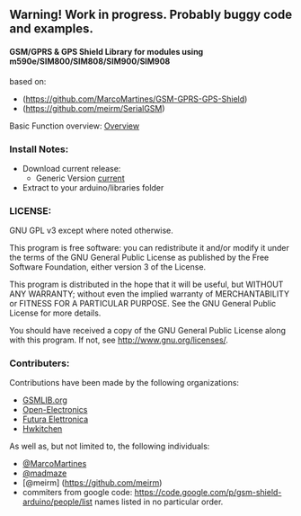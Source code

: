 ## Warning! Work in progress. Probably buggy code and examples.
#### GSM/GPRS & GPS Shield Library for modules using m590e/SIM800/SIM808/SIM900/SIM908
based on:
- (https://github.com/MarcoMartines/GSM-GPRS-GPS-Shield)
- (https://github.com/meirm/SerialGSM)

Basic Function overview: [Overview](https://raw.githubusercontent.com/mateusz-szafraniec/GSM-GPRS-GPS-Shield/develop/README)

### Install Notes:
- Download current release:
	- Generic Version [current](https://github.com/todo.zip)
- Extract to your arduino/libraries folder

### LICENSE:
GNU GPL v3 except where noted otherwise.

This program is free software: you can redistribute it and/or modify 
it under the terms of the GNU General Public License as published by
the Free Software Foundation, either version 3 of the License.

This program is distributed in the hope that it will be useful,
but WITHOUT ANY WARRANTY; without even the implied warranty of
MERCHANTABILITY or FITNESS FOR A PARTICULAR PURPOSE.  See the
GNU General Public License for more details.

You should have received a copy of the GNU General Public License
along with this program.  If not, see <http://www.gnu.org/licenses/>.

### Contributers:

Contributions have been made by the following organizations:
- [GSMLIB.org](http://www.gsmlib.org)
- [Open-Electronics](http://www.open-electronics.org/arduino-gsm-shield/)
- [Futura Elettronica](http://www.futurashop.it)
- [Hwkitchen](http://www.hwkitchen.com)

As well as, but not limited to, the following individuals:
 - [@MarcoMartines](https://github.com/MarcoMartines)
 - [@madmaze](https://github.com/madmaze)
 - [@meirm] (https://github.com/meirm)
 - commiters from google code: https://code.google.com/p/gsm-shield-arduino/people/list
names listed in no particular order.
